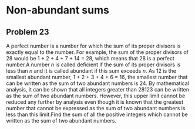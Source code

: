 # Non-abundant sums
## Problem 23
A perfect number is a number for which the sum of its proper divisors is exactly equal to the number. For example, the sum of the proper divisors of 28 would be 1 + 2 + 4 + 7 + 14 = 28, which means that 28 is a perfect number.A number <var>n</var> is called deficient if the sum of its proper divisors is less than <var>n</var> and it is called abundant if this sum exceeds <var>n</var>.
As 12 is the smallest abundant number, 1 + 2 + 3 + 4 + 6 = 16, the smallest number that can be written as the sum of two abundant numbers is 24. By mathematical analysis, it can be shown that all integers greater than 28123 can be written as the sum of two abundant numbers.
However, this upper limit cannot be reduced any further by analysis even though it is known that the greatest number that cannot be expressed as the sum of two abundant numbers is less than this limit.Find the sum of all the positive integers which cannot be written as the sum of two abundant numbers.

